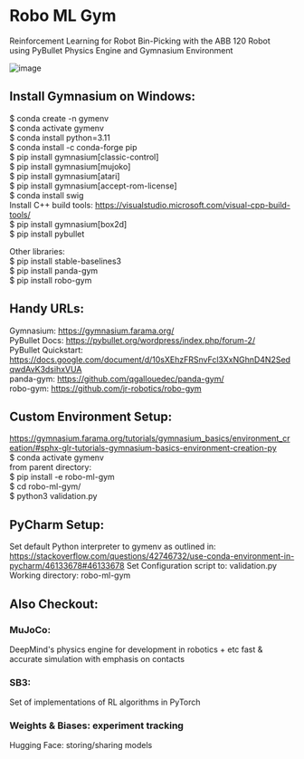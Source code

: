 # Robo ML Gym
Reinforcement Learning for Robot Bin-Picking with the ABB 120 Robot  
using PyBullet Physics Engine and Gymnasium Environment

![image](https://github.com/robingartz/robo-ml-gym/assets/76932159/34465559-9470-41b0-9ad7-18facbd522cd)

## Install Gymnasium on Windows:
$ conda create -n gymenv  
$ conda activate gymenv  
$ conda install python=3.11  
$ conda install -c conda-forge pip  
$ pip install gymnasium[classic-control]  
$ pip install gymnasium[mujoko]  
$ pip install gymnasium[atari]  
$ pip install gymnasium[accept-rom-license]  
$ conda install swig  
Install C++ build tools: https://visualstudio.microsoft.com/visual-cpp-build-tools/  
$ pip install gymnasium[box2d]  
$ pip install pybullet  

Other libraries:  
$ pip install stable-baselines3  
$ pip install panda-gym  
$ pip install robo-gym  

## Handy URLs:
Gymnasium: https://gymnasium.farama.org/  
PyBullet Docs: https://pybullet.org/wordpress/index.php/forum-2/  
PyBullet Quickstart: https://docs.google.com/document/d/10sXEhzFRSnvFcl3XxNGhnD4N2SedqwdAvK3dsihxVUA  
panda-gym: https://github.com/qgallouedec/panda-gym/  
robo-gym: https://github.com/jr-robotics/robo-gym  

## Custom Environment Setup:
https://gymnasium.farama.org/tutorials/gymnasium_basics/environment_creation/#sphx-glr-tutorials-gymnasium-basics-environment-creation-py  
$ conda activate gymenv  
from parent directory:  
$ pip install -e robo-ml-gym  
$ cd robo-ml-gym/  
$ python3 validation.py

## PyCharm Setup:
Set default Python interpreter to gymenv as outlined in:  
https://stackoverflow.com/questions/42746732/use-conda-environment-in-pycharm/46133678#46133678
Set Configuration script to: validation.py  
Working directory: robo-ml-gym  

## Also Checkout:
### MuJoCo:
DeepMind's physics engine for development in robotics + etc fast & accurate simulation with emphasis on contacts

### SB3:
Set of implementations of RL algorithms in PyTorch

### Weights & Biases: experiment tracking
Hugging Face: storing/sharing models
